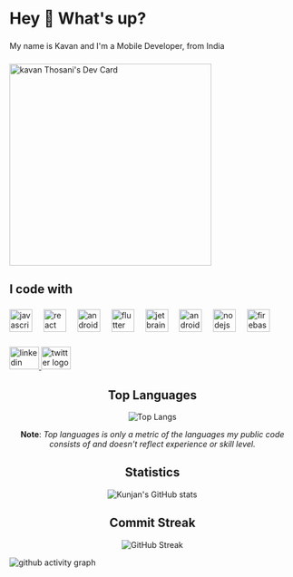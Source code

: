 <h1 align="left">Hey 👋 What's up?</h1>

###

<p align="left">My name is Kavan and I'm a Mobile Developer, from India</p>

###
<a href="https://app.daily.dev/kavanthosani"><img src="https://api.daily.dev/devcards/v2/8gci701OHl60RSohkOyOi.png?type=default&r=6gl" width="356" alt="kavan Thosani's Dev Card"/></a>

###


###

<h2 align="left">I code with</h2>

###

<div align="left">
  <img src="https://cdn.jsdelivr.net/gh/devicons/devicon/icons/javascript/javascript-original.svg" height="40" alt="javascript logo"  />
  <img width="12" />
  <img src="https://cdn.jsdelivr.net/gh/devicons/devicon/icons/react/react-original.svg" height="40" alt="react logo"  />
  <img width="12" />
  <img src="https://cdn.jsdelivr.net/gh/devicons/devicon/icons/androidstudio/androidstudio-original.svg" height="40" alt="androidstudio logo"  />
  <img width="12" />
  <img src="https://cdn.jsdelivr.net/gh/devicons/devicon/icons/flutter/flutter-original.svg" height="40" alt="flutter logo"  />
  <img width="12" />
  <img src="https://cdn.jsdelivr.net/gh/devicons/devicon/icons/jetbrains/jetbrains-original.svg" height="40" alt="jetbrains logo"  />
  <img width="12" />
  <img src="https://cdn.jsdelivr.net/gh/devicons/devicon/icons/android/android-original.svg" height="40" alt="android logo"  />
  <img width="12" />
  <img src="https://cdn.jsdelivr.net/gh/devicons/devicon/icons/nodejs/nodejs-original.svg" height="40" alt="nodejs logo"  />
  <img width="12" />
  <img src="https://cdn.simpleicons.org/firebase/FFCA28" height="40" alt="firebase logo"  />
</div>

###

<div align="left">
  <a href="https://www.linkedin.com/in/kavanthosani/" target="_blank">
    <img src="https://raw.githubusercontent.com/maurodesouza/profile-readme-generator/master/src/assets/icons/social/linkedin/default.svg" width="52" height="40" alt="linkedin logo"  />
  </a>
  <a href="https://twitter.com/ThosaniKavan" target="_blank">
    <img src="https://raw.githubusercontent.com/maurodesouza/profile-readme-generator/master/src/assets/icons/social/twitter/default.svg" width="52" height="40" alt="twitter logo"  />
  </a>
</div>

###

<div align="center">

## Top Languages

![Top Langs](https://github-readme-stats.vercel.app/api/top-langs/?username=kavan2003&layout=compact&theme=radical)

<b>Note</b>: *Top languages is only a metric of the languages my public code consists of and doesn't reflect experience or skill level.*

## Statistics

![Kunjan's GitHub stats](https://github-readme-stats.vercel.app/api?username=kavan2003&show_icons=true&theme=radical)

## Commit Streak

![GitHub Streak](https://github-readme-streak-stats.herokuapp.com?user=kavan2003&tshow_icons=true&theme=radical)
     
</div>

![github activity graph](https://github-readme-activity-graph.vercel.app/graph?username=kavan2003&bg_color=000000&color=ffffff&line=0164e4&point=8500db)
